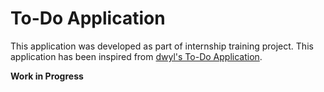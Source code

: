 # To-Do Application

This application was developed as part of internship training project. This application has been inspired from [dwyl's To-Do Application](https://github.com/dwyl/todo-list-javascript-tutorial).

__Work in Progress__